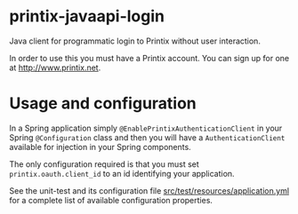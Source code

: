 # printix-javaapi-login
Java client for programmatic login to Printix without user interaction.

In order to use this you must have a Printix account. You can sign up for one at http://www.printix.net.

# Usage and configuration

In a Spring application simply `@EnablePrintixAuthenticationClient` in your Spring `@Configuration` class
and then you will have a `AuthenticationClient` available for injection in your Spring components.

The only configuration required is that you must set `printix.oauth.client_id` to an id identifying your
application.

See the unit-test and its configuration file
[src/test/resources/application.yml](https://github.com/printix/printix-javaapi-login/blob/master/src/test/resources/application.yml)
for a complete list of available configuration properties.
